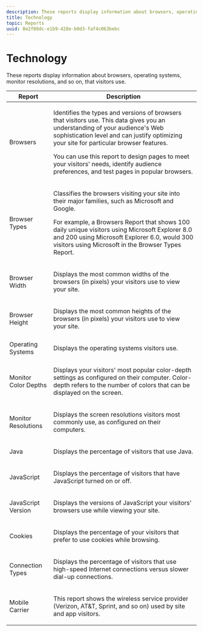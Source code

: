 ```yaml
---
description: These reports display information about browsers, operating systems, monitor resolutions, and so on, that visitors use.
title: Technology
topic: Reports
uuid: 8e2f88dc-e1b9-428e-b0d3-faf4c063bebc
---
```


# Technology

These reports display information about browsers, operating systems, monitor resolutions, and so on, that visitors use.

<table id="table_6B55FDDC4C484766BC3817E06551E753"> 
 <thead> 
  <tr> 
   <th colname="col1" class="entry"> Report </th> 
   <th colname="col2" class="entry"> Description </th> 
  </tr> 
 </thead>
 <tbody> 
  <tr> 
   <td colname="col1"> Browsers </td> 
   <td colname="col2"> <p> Identifies the types and versions of browsers that visitors use. This data gives you an understanding of your audience's Web sophistication level and can justify optimizing your site for particular browser features. </p> <p>You can use this report to design pages to meet your visitors' needs, identify audience preferences, and test pages in popular browsers. </p> </td> 
  </tr> 
  <tr> 
   <td colname="col1"> Browser Types </td> 
   <td colname="col2"> <p> Classifies the browsers visiting your site into their major families, such as Microsoft and Google. </p> <p>For example, a <span class="wintitle"> Browsers Report</span> that shows 100 daily unique visitors using Microsoft Explorer 8.0 and 200 using Microsoft Explorer 6.0, would 300 visitors using Microsoft in the <span class="wintitle"> Browser Types Report</span>. </p> </td> 
  </tr> 
  <tr> 
   <td colname="col1"> Browser Width </td> 
   <td colname="col2"> <p> Displays the most common widths of the browsers (in pixels) your visitors use to view your site. </p> </td> 
  </tr> 
  <tr> 
   <td colname="col1"> Browser Height </td> 
   <td colname="col2"> <p> Displays the most common heights of the browsers (in pixels) your visitors use to view your site. </p> </td> 
  </tr> 
  <tr> 
   <td colname="col1"> Operating Systems </td> 
   <td colname="col2"> <p> Displays the operating systems visitors use. </p> </td> 
  </tr> 
  <tr> 
   <td colname="col1"> Monitor Color Depths </td> 
   <td colname="col2"> <p> Displays your visitors' most popular color-depth settings as configured on their computer. Color-depth refers to the number of colors that can be displayed on the screen. </p> </td> 
  </tr> 
  <tr> 
   <td colname="col1"> Monitor Resolutions </td> 
   <td colname="col2"> <p> Displays the screen resolutions visitors most commonly use, as configured on their computers. </p> </td> 
  </tr> 
  <tr> 
   <td colname="col1"> Java </td> 
   <td colname="col2"> <p> Displays the percentage of visitors that use Java. </p> </td> 
  </tr> 
  <tr> 
   <td colname="col1"> JavaScript </td> 
   <td colname="col2"> <p> Displays the percentage of visitors that have JavaScript turned on or off. </p> </td> 
  </tr> 
  <tr> 
   <td colname="col1"> JavaScript Version </td> 
   <td colname="col2"> <p> Displays the versions of JavaScript your visitors' browsers use while viewing your site. </p> </td> 
  </tr> 
  <tr> 
   <td colname="col1"> Cookies </td> 
   <td colname="col2"> <p> Displays the percentage of your visitors that prefer to use cookies while browsing. </p> </td> 
  </tr> 
  <tr> 
   <td colname="col1"> Connection Types </td> 
   <td colname="col2"> <p> Displays the percentage of visitors that use high-speed Internet connections versus slower dial-up connections. </p> </td> 
  </tr> 
  <tr> 
   <td colname="col1"> Mobile Carrier </td> 
   <td colname="col2"> <p> This report shows the wireless service provider (Verizon, AT&amp;T, Sprint, and so on) used by site and app visitors. </p> </td> 
  </tr> 
 </tbody> 
</table>

